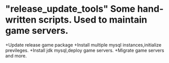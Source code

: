 # "release_update_tools" Some hand-written scripts. Used to maintain game servers.
+Update release game package
+Install multiple mysql instances,initialize previleges.
+Install jdk mysql,deploy game servers.
+Migrate game servers and more.
